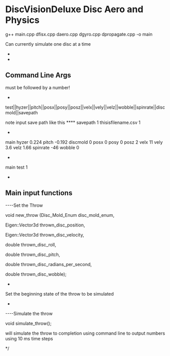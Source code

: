 # DiscVisionDeluxe Disc Aero and Physics

g++ main.cpp dfisx.cpp daero.cpp dgyro.cpp dpropagate.cpp -o main



Can currently simulate one disc at a time

 - 
 
 -
 
 Command Line Args
 -
must be followed by a number!
 
 -
 
 test||hyzer||pitch||posx||posy||posz||velx||vely||velz||wobble||spinrate||discmold||savepath
 
 
 note input save path like this **** savepath 1 thisisfilename.csv 1
 
 -
 
 
 main hyzer 0.224 pitch -0.192 discmold 0 posx 0 posy 0 posz 2 velx 11 vely 3.6 velz 1.66 spinrate -46 wobble 0

 
 -
 
  main test 1
  
 -
 

Main input functions 
-

----Set the Throw


void new_throw 
  (Disc_Mold_Enum disc_mold_enum,
   
   Eigen::Vector3d thrown_disc_position,
   
   Eigen::Vector3d thrown_disc_velocity, 
   
   double thrown_disc_roll, 
   
   double thrown_disc_pitch, 
   
   double thrown_disc_radians_per_second, 
   
   double thrown_disc_wobble);



-


Set the beginning state of the throw to be simulated

-


----Simulate the throw


void simulate_throw();


will simulate the throw to completion using command line to output numbers using 10 ms time steps

*/
